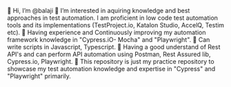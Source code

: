 👋 Hi, I’m @balaji
👀 I’m interested in aquiring knowledge and best approaches in test automation.
I am proficient in low code test automation tools and its implementations (TestProject.io, Katalon Studio, AccelQ, Testim etc).
🌱 Having experience and Continuously improving my automation framework knowledge in "Cypress.iO- Mocha" and "Playwright".
🌱 Can write scripts in Javascript, Typescript.
🌱 Having a good understand of Rest API's and can perform API automation using Postman, Rest Assured lib, Cypress.io, Playwright.
💞️ This repository is just my practice repository to showcase my test automation knowledge and expertise in
"Cypress" and "Playwright" primarily.
